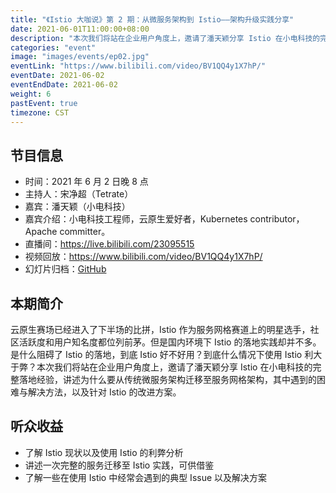 ```yaml
---
title: "《Istio 大咖说》第 2 期：从微服务架构到 Istio——架构升级实践分享"
date: 2021-06-01T11:00:00+08:00
description: "本次我们将站在企业用户角度上，邀请了潘天颖分享 Istio 在小电科技的完整落地经验。"
categories: "event"
image: "images/events/ep02.jpg"
eventLink: "https://www.bilibili.com/video/BV1QQ4y1X7hP/"
eventDate: 2021-06-02
eventEndDate: 2021-06-02
weight: 6
pastEvent: true
timezone: CST
---
```


## 节目信息

- 时间：2021 年 6 月 2 日晚 8 点
- 主持人：宋净超（Tetrate）
- 嘉宾：潘天颖（小电科技）
- 嘉宾介绍：小电科技工程师，云原生爱好者，Kubernetes contributor，Apache committer。
- 直播间：<https://live.bilibili.com/23095515>
- 视频回放：<https://www.bilibili.com/video/BV1QQ4y1X7hP/>
- 幻灯片归档：[GitHub](https://github.com/tetratelabs/istio-weekly/blob/main/istio-big-talk/002/istio-big-talk-slide-002.pdf)

## 本期简介

云原生赛场已经进入了下半场的比拼，Istio 作为服务网格赛道上的明星选手，社区活跃度和用户知名度都位列前茅。但是国内环境下 Istio 的落地实践却并不多。是什么阻碍了 Istio 的落地，到底 Istio 好不好用？到底什么情况下使用 Istio 利大于弊？本次我们将站在企业用户角度上，邀请了潘天颖分享 Istio 在小电科技的完整落地经验，讲述为什么要从传统微服务架构迁移至服务网格架构，其中遇到的困难与解决方法，以及针对 Istio 的改进方案。

## 听众收益

- 了解 Istio 现状以及使用 Istio 的利弊分析
- 讲述一次完整的服务迁移至 Istio 实践，可供借鉴
- 了解一些在使用 Istio 中经常会遇到的典型 Issue 以及解决方案